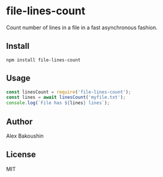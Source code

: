 # file-lines-count

Count number of lines in a file in a fast asynchronous fashion.

## Install

```
npm install file-lines-count
```

## Usage

```javascript
const linesCount = require('file-lines-count');
const lines = await linesCount('myfile.txt');
console.log(`File has ${lines} lines`);
```

## Author

Alex Bakoushin

## License

MIT
